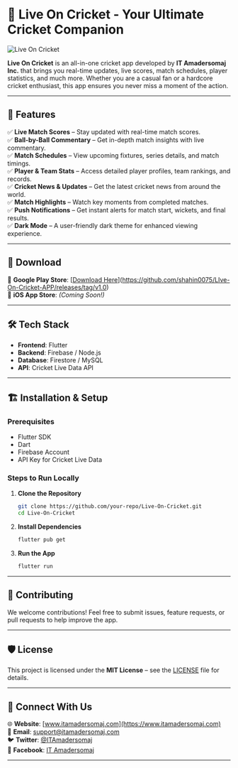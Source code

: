 # 🏏 Live On Cricket - Your Ultimate Cricket Companion

![Live On Cricket](https://files.oaiusercontent.com/file-RhZsj98DQF4dikdHbdiMhv?se=2025-01-12T15%3A47%3A15Z&sp=r&sv=2024-08-04&sr=b&rscc=max-age%3D299%2C%20immutable%2C%20private&rscd=attachment%3B%20filename%3Dimage.png&sig=qjD4KUzIMWdZZkADm9y%2Bh18ekFAdR9MqnWQ65fju4xQ%3D)

**Live On Cricket** is an all-in-one cricket app developed by **IT Amadersomaj Inc.** that brings you real-time updates, live scores, match schedules, player statistics, and much more. Whether you are a casual fan or a hardcore cricket enthusiast, this app ensures you never miss a moment of the action.

---

## 🚀 Features

✅ **Live Match Scores** – Stay updated with real-time match scores.  
✅ **Ball-by-Ball Commentary** – Get in-depth match insights with live commentary.  
✅ **Match Schedules** – View upcoming fixtures, series details, and match timings.  
✅ **Player & Team Stats** – Access detailed player profiles, team rankings, and records.  
✅ **Cricket News & Updates** – Get the latest cricket news from around the world.  
✅ **Match Highlights** – Watch key moments from completed matches.  
✅ **Push Notifications** – Get instant alerts for match start, wickets, and final results.  
✅ **Dark Mode** – A user-friendly dark theme for enhanced viewing experience.  

---

## 📲 Download

🔹 **Google Play Store**: [[Download Here](#)](https://github.com/shahin0075/LIve-On-Cricket-APP/releases/tag/v1.0)  
🔹 **iOS App Store**: *(Coming Soon!)*  

---

## 🛠️ Tech Stack

- **Frontend**: Flutter  
- **Backend**: Firebase / Node.js  
- **Database**: Firestore / MySQL  
- **API**: Cricket Live Data API  

---

## 🏗️ Installation & Setup

### Prerequisites  
- Flutter SDK  
- Dart  
- Firebase Account  
- API Key for Cricket Live Data  

### Steps to Run Locally  
1. **Clone the Repository**  
   ```bash
   git clone https://github.com/your-repo/Live-On-Cricket.git
   cd Live-On-Cricket
   ```

2. **Install Dependencies**  
   ```bash
   flutter pub get
   ```

3. **Run the App**  
   ```bash
   flutter run
   ```

---

## 📢 Contributing

We welcome contributions! Feel free to submit issues, feature requests, or pull requests to help improve the app.

---

## 🛡️ License

This project is licensed under the **MIT License** – see the [LICENSE](LICENSE) file for details.

---

## 🔗 Connect With Us

🌐 **Website**: [www.itamadersomaj.com](https://www.itamadersomaj.com)  
📧 **Email**: support@itamadersomaj.com  
🐦 **Twitter**: [@ITAmadersomaj](https://twitter.com/ITAmadersomaj)  
📘 **Facebook**: [IT Amadersomaj](https://facebook.com/ITAmadersomaj)  

---

